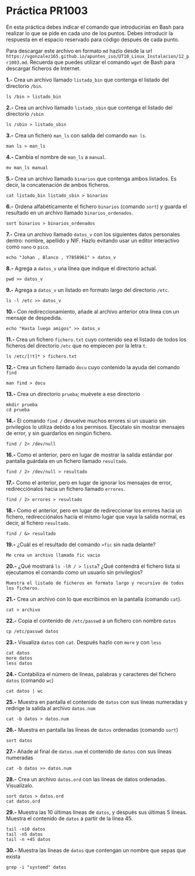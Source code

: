 # Práctica PR1003

En esta práctica debes indicar el comando que introducirías en Bash para realizar lo que se pide en cada uno de los puntos. Debes introducir la respuesta en el espacio reservado para código después de cada punto.

Para descargar este archivo en formato `md` hazlo desde la url `https://vgonzalez165.github.io/apuntes_iso/UT10_Linux_Instalacion/12_pr1003.md`. Recuerda que puedes utilizar el comando `wget` de Bash para descargar ficheros de Internet.


**1.-** Crea un archivo llamado `listado_bin` que contenga el listado del directorio `/bin`.
```
ls /bin > listado_bin
```

**2.-** Crea un archivo llamado `listado_sbin` que contenga el listado del directorio `/sbin`
```
ls /sbin > listado_sbin
```

**3.-** Crea un fichero `man_ls` con salida del comando `man ls`.
```
man ls > man_ls
```

**4.-** Cambia el nombre de `man_ls` a `manual`.
```
mv man_ls manual
```

**5.-** Crea un archivo llamado `binarios` que contenga ambos listados. Es decir, la concatenación de ambos ficheros.
```
cat listado_bin listado_sbin > binarios
```

**6.-** Ordena alfabéticamente el fichero `binarios` (comando `sort`) y guarda el resultado en un archivo llamado `binarios_ordenados`.
```
sort binarios > binarios_ordenados
```

**7.-** Crea un archivo llamado `datos_v` con los siguientes datos personales dentro: nombre, apellido y NIF. Hazlo evitando usar un editor interactivo como `nano` o `pico`.
```
echo "Johan , Blanco , Y7858961" > datos_v
```

**8.-** Agrega a `datos_v` una línea que indique el directorio actual.
```
pwd >> datos_v
```

**9.-** Agrega a `datos_v` un listado en formato largo del directorio `/etc`.
```
ls -l /etc >> datos_v
```

**10.-** Con redireccionamiento, añade al archivo anterior otra línea con un mensaje de despedida.
```
echo "Hasta luego amigos" >> datos_v
```

**11.-** Crea un fichero `fichero.txt` cuyo contenido sea el listado de todos los ficheros del directorio `/etc` que no empiecen por la letra `t`.
```
ls /etc/[!t]* > fichero.txt
```

**12.-** Crea un fichero llamado `docu` cuyo contenido la ayuda del comando `find`
```
man find > docu
```

**13.-** Crea un directorio `prueba`; muévete a ese directorio
```
mkdir prueba
cd prueba
```

**14.-** El comando `find /` devuelve muchos errores si un usuario sin privilegios lo utiliza debido a los permisos. Ejecútalo sin mostrar mensajes de error, y sin guardarlos en ningún fichero.
```
find / 2> /dev/null
```


**16.-** Como el anterior, pero en lugar de mostrar la salida estándar por pantalla guárdala en un fichero llamado `resultado`.
```
find / 2> /dev/null > resultado
```

**17.-** Como el anterior, pero en lugar de ignorar los mensajes de error, redirecciónalos hacia un fichero llamado `errores`.
```
find / 2> errores > resultado
```

**18.-** Como el anterior, pero en lugar de redireccionar los errores hacia un fichero, redirecciónalos hacia el mismo lugar que vaya la salida normal, es decir, al fichero `resultado`.
```
find / &> resultado 
```

**19.-** ¿Cuál es el resultado del comando `>fic` sin nada delante?
```
Me crea un archivo llamado fic vacio
```

**20.-** ¿Qué mostrará `ls -lR / > lista`? ¿Qué contendrá el fichero lista si ejecutamos el comando como un usuario sin privilegios?
```
Muestra el listado de ficheros en formato largo y recursivo de todos los ficheros.
```

**21.-** Crea un archivo con lo que escribimos en la pantalla (comando `cat`). 
```
cat > archivo
```

**22.-** Copia el contenido de `/etc/passwd` a un fichero con nombre `datos`
```
cp /etc/passwd datos
```

**23.-** Visualiza `datos` con `cat`. Después hazlo con `more` y con `less`
```
cat datos
more datos
less datos
```


**24.-** Contabiliza el número de líneas, palabras y caracteres del fichero `datos` (comando `wc`)
```
cat datos | wc
```


**25.-** Muestra en pantalla el contenido de `datos` con sus líneas numeradas y redirige la salida al archivo `datos.num`
```
cat -b datos > datos.num 
```


**26.-** Muestra en pantalla las líneas de `datos` ordenadas (comando `sort`)
```
sort datos
```


**27.-** Añade al final de `datos.num` el contenido de `datos` con sus líneas numeradas
```
cat -b datos >> datos.num
```


**28.-** Crea un archivo `datos.ord` con las líneas de datos ordenadas. Visualízalo.
```
sort datos > datos.ord 
cat datos.ord
```

**29.-** Muestra las 10 últimas líneas de `datos`, y después sus últimas 5 líneas. Muestra el contenido de `datos` a partir de la línea 45.
```
tail -n10 datos
tail -n5 datos
tail -n +45 datos
```

**30.-** Muestra las líneas de `datos` que contengan un nombre que sepas que exista
```
grep -i "systemd" datos
```
